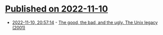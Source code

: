 # [Published on 2022-11-10](index.md)

* [2022-11-10, 20:57:14](https://lobste.rs/s/9xs5ww/good_bad_ugly_unix_legacy_2001) - [The good, the bad, and the ugly. The Unix legacy (2001)](http://herpolhode.com/rob/ugly.pdf)
